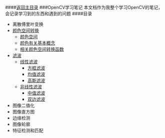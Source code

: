 ####[返回主目录](../../README.md/#目录)
###OpenCV学习笔记
本文档作为我整个学习OpenCV的笔记，会记录学习到的东西和遇到的问题
####目录
* 离散傅里叶变换
* [颜色空间转换](./cvtcolor.md)
	* [颜色空间](./cvtcolor.md/#颜色空间)
	* [颜色有关基本概念](./cvtcolor.md/#颜色有关基本概念)
	* [相关颜色空间转换函数](./cvtcolor.md/#相关颜色空间转换函数)
* [滤波](./filter.md)
  * [线性滤波](./filter.md/#线性滤波)
    * [方框滤波](./filter.md/#方框滤波)
    * [均值滤波](./filter.md/#均值滤波)
    * [高斯滤波](./filter.md/#高斯滤波)
  * [非线性滤波](./filter.md/#非线性滤波)
    * [中值滤波](./filter.md/#中值滤波)
    * [双边滤波](./filter.md/#双边滤波)
* 图像二值化
* 图像直方图
* 边缘检测
* 图像轮廓
* 特征检测和匹配


